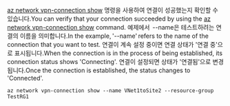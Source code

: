 <span data-ttu-id="b31fc-101">[az network vpn-connection show](/cli/azure/network/vpn-connection#show) 명령을 사용하여 연결이 성공했는지 확인할 수 있습니다.</span><span class="sxs-lookup"><span data-stu-id="b31fc-101">You can verify that your connection succeeded by using the [az network vpn-connection show](/cli/azure/network/vpn-connection#show) command.</span></span> <span data-ttu-id="b31fc-102">예제에서  --name은 테스트하려는 연결의 이름을 의미합니다.</span><span class="sxs-lookup"><span data-stu-id="b31fc-102">In the example, '--name' refers to the name of the connection that you want to test.</span></span> <span data-ttu-id="b31fc-103">연결이 계속 설정 중이면 연결 상태가 '연결 중'으로 표시됩니다.</span><span class="sxs-lookup"><span data-stu-id="b31fc-103">When the connection is in the process of being established, its connection status shows 'Connecting'.</span></span> <span data-ttu-id="b31fc-104">연결이 설정되면 상태가 '연결됨'으로 변경됩니다.</span><span class="sxs-lookup"><span data-stu-id="b31fc-104">Once the connection is established, the status changes to 'Connected'.</span></span>

```azurecli
az network vpn-connection show --name VNet1toSite2 --resource-group TestRG1
```


